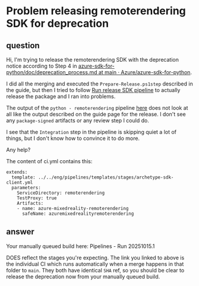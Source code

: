 # Problem releasing remoterendering SDK for deprecation

## question
Hi,
I'm trying to release the remoterendering SDK with the deprecation notice according to Step 4 in [azure-sdk-for-python/doc/deprecation_process.md at main · Azure/azure-sdk-for-python](https://github.com/Azure/azure-sdk-for-python/blob/main/doc/deprecation_process.md).

I did all the merging and executed the `Prepare-Release.ps1step` described in the guide, but then I tried to follow [Run release SDK pipeline](https://eng.ms/docs/products/azure-developer-experience/develop/sdk-release/sdk-release-pipeline) to actually release the package and I ran into problems.

The output of the `python - remoterendering` pipeline [here](https://dev.azure.com/azure-sdk/internal/_build/results?buildId=5452798&view=results) does not look at all like the output described on the guide page for the release. I don't see any `package-signed` artifacts or any review step I could do.

I see that the `Integration` step in the pipeline is skipping quiet a lot of things, but I don't know how to convince it to do more.

Any help?

The content of ci.yml contains this:
```
extends:
  template: ../../eng/pipelines/templates/stages/archetype-sdk-client.yml
  parameters:
    ServiceDirectory: remoterendering
    TestProxy: true
    Artifacts:
    - name: azure-mixedreality-remoterendering
      safeName: azuremixedrealityremoterendering
```

## answer
Your manually queued build here: Pipelines - Run 20251015.1

DOES reflect the stages you're expecting. The link you linked to above is the individual CI which runs automatically when a merge happens in that folder to `main`. They both have identical `SHA` ref, so you should be clear to release the deprecation now from your manually queued build.
